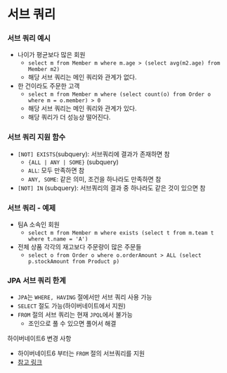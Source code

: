 # 서브 쿼리

### 서브 쿼리 예시 

- 나이가 평균보다 많은 회원
  - `select m from Member m where m.age > (select avg(m2.age) from Member m2)`
  - 해당 서브 쿼리는 메인 쿼리와 관계가 없다.
- 한 건이라도 주문한 고객
  - `select m from Member m where (select count(o) from Order o where m = o.member) > 0 `
  - 해당 서브 쿼리는 메인 쿼리와 관계가 있다. 
  - 해당 쿼리가 더 성능상 떨어진다.

### 서브 쿼리 지원 함수

- `[NOT] EXISTS`(subquery): 서브쿼리에 결과가 존재하면 참
  - `{ALL | ANY | SOME}` (subquery)
  - `ALL`: 모두 만족하면 참
  - `ANY, SOME`: 같은 의미, 조건을 하나라도 만족하면 참
- `[NOT] IN` (subquery): 서브쿼리의 결과 중 하나라도 같은 것이 있으면 참

### 서브 쿼리 - 예제

- 팀A 소속인 회원
  - `select m from Member m where exists (select t from m.team t where t.name = 'A')`
- 전체 상품 각각의 재고보다 주문량이 많은 주문들
  - `select o from Order o where o.orderAmount > ALL (select p.stockAmount from Product p)`

### JPA 서브 쿼리 한계

- `JPA`는 `WHERE, HAVING` 절에서만 서브 쿼리 사용 가능
- `SELECT` 절도 가능(하이버네이트에서 지원)
- `FROM` 절의 서브 쿼리는 현재 `JPQL`에서 불가능
  - 조인으로 풀 수 있으면 풀어서 해결

하이버네이트6 변경 사항
- 하이버네이트6 부터는 `FROM` 절의 서브쿼리를 지원
- [참고 링크](https://in.relation.to/2022/06/24/hibernate-orm-61-features/)


